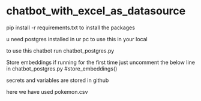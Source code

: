 # chatbot_with_excel_as_datasource

pip install -r requirements.txt to install the packages

u need postgres installed in ur pc to use this in your local

to use this chatbot run chatbot_postgres.py

Store embeddings if running for the first time
just uncomment the below line in chatbot_postgres.py
#store_embeddings()

secrets and variables are stored in github 

here we have used pokemon.csv 